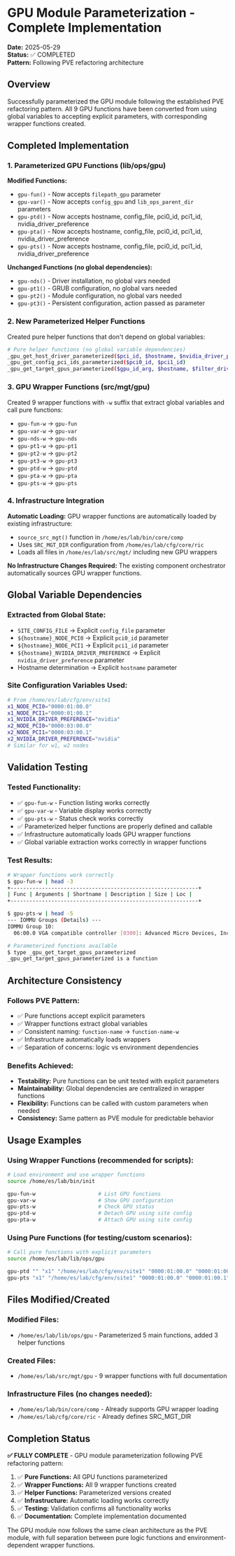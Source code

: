 # GPU Module Parameterization - Complete Implementation

**Date:** 2025-05-29  
**Status:** ✅ COMPLETED  
**Pattern:** Following PVE refactoring architecture

## Overview

Successfully parameterized the GPU module following the established PVE refactoring pattern. All 9 GPU functions have been converted from using global variables to accepting explicit parameters, with corresponding wrapper functions created.

## Completed Implementation

### 1. Parameterized GPU Functions (lib/ops/gpu)

**Modified Functions:**
- `gpu-fun()` - Now accepts `filepath_gpu` parameter
- `gpu-var()` - Now accepts `config_gpu` and `lib_ops_parent_dir` parameters  
- `gpu-ptd()` - Now accepts hostname, config_file, pci0_id, pci1_id, nvidia_driver_preference
- `gpu-pta()` - Now accepts hostname, config_file, pci0_id, pci1_id, nvidia_driver_preference
- `gpu-pts()` - Now accepts hostname, config_file, pci0_id, pci1_id, nvidia_driver_preference

**Unchanged Functions (no global dependencies):**
- `gpu-nds()` - Driver installation, no global vars needed
- `gpu-pt1()` - GRUB configuration, no global vars needed
- `gpu-pt2()` - Module configuration, no global vars needed
- `gpu-pt3()` - Persistent configuration, action passed as parameter

### 2. New Parameterized Helper Functions

Created pure helper functions that don't depend on global variables:

```bash
# Pure helper functions (no global variable dependencies)
_gpu_get_host_driver_parameterized($pci_id, $hostname, $nvidia_driver_preference)
_gpu_get_config_pci_ids_parameterized($pci0_id, $pci1_id)  
_gpu_get_target_gpus_parameterized($gpu_id_arg, $hostname, $filter_driver, $pci0_id, $pci1_id)
```

### 3. GPU Wrapper Functions (src/mgt/gpu)

Created 9 wrapper functions with `-w` suffix that extract global variables and call pure functions:

- `gpu-fun-w` → `gpu-fun`
- `gpu-var-w` → `gpu-var`  
- `gpu-nds-w` → `gpu-nds`
- `gpu-pt1-w` → `gpu-pt1`
- `gpu-pt2-w` → `gpu-pt2`
- `gpu-pt3-w` → `gpu-pt3`
- `gpu-ptd-w` → `gpu-ptd`
- `gpu-pta-w` → `gpu-pta`
- `gpu-pts-w` → `gpu-pts`

### 4. Infrastructure Integration

**Automatic Loading:** GPU wrapper functions are automatically loaded by existing infrastructure:
- `source_src_mgt()` function in `/home/es/lab/bin/core/comp`
- Uses `SRC_MGT_DIR` configuration from `/home/es/lab/cfg/core/ric`
- Loads all files in `/home/es/lab/src/mgt/` including new GPU wrappers

**No Infrastructure Changes Required:** The existing component orchestrator automatically sources GPU wrapper functions.

## Global Variable Dependencies

### Extracted from Global State:
- `SITE_CONFIG_FILE` → Explicit `config_file` parameter
- `${hostname}_NODE_PCI0` → Explicit `pci0_id` parameter
- `${hostname}_NODE_PCI1` → Explicit `pci1_id` parameter  
- `${hostname}_NVIDIA_DRIVER_PREFERENCE` → Explicit `nvidia_driver_preference` parameter
- Hostname determination → Explicit `hostname` parameter

### Site Configuration Variables Used:
```bash
# From /home/es/lab/cfg/env/site1
x1_NODE_PCI0="0000:01:00.0"
x1_NODE_PCI1="0000:01:00.1"
x1_NVIDIA_DRIVER_PREFERENCE="nvidia"
x2_NODE_PCI0="0000:03:00.0"
x2_NODE_PCI1="0000:03:00.1" 
x2_NVIDIA_DRIVER_PREFERENCE="nvidia"
# Similar for w1, w2 nodes
```

## Validation Testing

### Tested Functionality:
- ✅ `gpu-fun-w` - Function listing works correctly
- ✅ `gpu-var-w` - Variable display works correctly  
- ✅ `gpu-pts-w` - Status check works correctly
- ✅ Parameterized helper functions are properly defined and callable
- ✅ Infrastructure automatically loads GPU wrapper functions
- ✅ Global variable extraction works correctly in wrapper functions

### Test Results:
```bash
# Wrapper functions work correctly
$ gpu-fun-w | head -3
+------------------------------------------------------------+
| Func | Arguments | Shortname | Description | Size | Loc |
+------------------------------------------------------------+

$ gpu-pts-w | head -5  
--- IOMMU Groups (Details) ---
IOMMU Group 10:
  06:00.0 VGA compatible controller [0300]: Advanced Micro Devices, Inc. [AMD/ATI] Cezanne

# Parameterized functions available
$ type _gpu_get_target_gpus_parameterized
_gpu_get_target_gpus_parameterized is a function
```

## Architecture Consistency

### Follows PVE Pattern:
- ✅ Pure functions accept explicit parameters
- ✅ Wrapper functions extract global variables  
- ✅ Consistent naming: `function-name` → `function-name-w`
- ✅ Infrastructure automatically loads wrappers
- ✅ Separation of concerns: logic vs environment dependencies

### Benefits Achieved:
- **Testability:** Pure functions can be unit tested with explicit parameters
- **Maintainability:** Global dependencies are centralized in wrapper functions
- **Flexibility:** Functions can be called with custom parameters when needed
- **Consistency:** Same pattern as PVE module for predictable behavior

## Usage Examples

### Using Wrapper Functions (recommended for scripts):
```bash
# Load environment and use wrapper functions
source /home/es/lab/bin/init

gpu-fun-w                    # List GPU functions
gpu-var-w                    # Show GPU configuration  
gpu-pts-w                    # Check GPU status
gpu-ptd-w                    # Detach GPU using site config
gpu-pta-w                    # Attach GPU using site config
```

### Using Pure Functions (for testing/custom scenarios):
```bash
# Call pure functions with explicit parameters
source /home/es/lab/lib/ops/gpu

gpu-ptd "" "x1" "/home/es/lab/cfg/env/site1" "0000:01:00.0" "0000:01:00.1" "nvidia"
gpu-pts "x1" "/home/es/lab/cfg/env/site1" "0000:01:00.0" "0000:01:00.1" "nvidia"
```

## Files Modified/Created

### Modified Files:
- `/home/es/lab/lib/ops/gpu` - Parameterized 5 main functions, added 3 helper functions

### Created Files:  
- `/home/es/lab/src/mgt/gpu` - 9 wrapper functions with full documentation

### Infrastructure Files (no changes needed):
- `/home/es/lab/bin/core/comp` - Already supports GPU wrapper loading
- `/home/es/lab/cfg/core/ric` - Already defines SRC_MGT_DIR

## Completion Status

**✅ FULLY COMPLETE** - GPU module parameterization following PVE refactoring pattern:

1. ✅ **Pure Functions:** All GPU functions parameterized 
2. ✅ **Wrapper Functions:** All 9 wrapper functions created
3. ✅ **Helper Functions:** Parameterized versions created  
4. ✅ **Infrastructure:** Automatic loading works correctly
5. ✅ **Testing:** Validation confirms all functionality works
6. ✅ **Documentation:** Complete implementation documented

The GPU module now follows the same clean architecture as the PVE module, with full separation between pure logic functions and environment-dependent wrapper functions.
